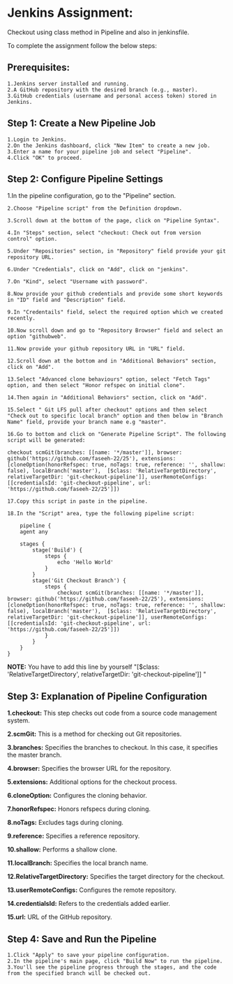 
# Jenkins Assignment:
Checkout using class method in Pipeline and also in jenkinsfile.

To complete the assignment follow the below steps:



## Prerequisites:

	1.Jenkins server installed and running.
	2.A GitHub repository with the desired branch (e.g., master).
	3.GitHub credentials (username and personal access token) stored in Jenkins.



## Step 1: Create a New Pipeline Job
    
	1.Login to Jenkins.
	2.On the Jenkins dashboard, click "New Item" to create a new job.
	3.Enter a name for your pipeline job and select "Pipeline".
	4.Click "OK" to proceed.



## Step 2: Configure Pipeline Settings

	
 1.In the pipeline configuration, go to the "Pipeline" section.
    
	2.Choose "Pipeline script" from the Definition dropdown.
    
	3.Scroll down at the bottom of the page, click on "Pipeline Syntax".
    
	4.In "Steps" section, select "checkout: Check out from version control" option.
    
	5.Under "Repositories" section, in "Repository" field provide your git repository URL.
    
	6.Under "Credentials", click on "Add", click on "jenkins".
    
	7.On "Kind", select "Username with password".
    
	8.Now provide your github credentials and provide some short keywords in "ID" field and "Description" field.
    
	9.In "Credentails" field, select the required option which we created recently.
    
	10.Now scroll down and go to "Repository Browser" field and select an option "githubweb".
    
	11.Now provide your github repository URL in "URL" field.
    
	12.Scroll down at the bottom and in "Additional Behaviors" section, click on "Add".
    
	13.Select "Advanced clone behaviours" option, select "Fetch Tags" option, and then select "Honor refspec on initial clone".
    
	14.Then again in "Additional Behaviors" section, click on "Add".
    
	15.Select " Git LFS pull after checkout" options and then select "Check out to specific local branch" option and then below in "Branch Name" field, provide your branch name e.g "master".
    
	16.Go to bottom and click on "Generate Pipeline Script". The following script will be generated:
    
	checkout scmGit(branches: [[name: '*/master']], browser: github('https://github.com/faseeh-22/25'), extensions: [cloneOption(honorRefspec: true, noTags: true, reference: '', shallow: false), localBranch('master'),  [$class: 'RelativeTargetDirectory', relativeTargetDir: 'git-checkout-pipeline']], userRemoteConfigs: [[credentialsId: 'git-checkout-pipeline', url: 'https://github.com/faseeh-22/25']])
    
	17.Copy this script in paste in the pipeline.  
    
	18.In the "Script" area, type the following pipeline script:

```
	pipeline {
	agent any

	stages {
    	stage('Build') {
        	steps {
            	echo 'Hello World'
        	}
    	}
    	stage('Git Checkout Branch') {
        	steps {
            	checkout scmGit(branches: [[name: '*/master']], browser: github('https://github.com/faseeh-22/25'), extensions: [cloneOption(honorRefspec: true, noTags: true, reference: '', shallow: false), localBranch('master'),  [$class: 'RelativeTargetDirectory', relativeTargetDir: 'git-checkout-pipeline']], userRemoteConfigs: [[credentialsId: 'git-checkout-pipeline', url: 'https://github.com/faseeh-22/25']])
        	}
    	}
	}
}
```


**NOTE:** You have to add this line by yourself "[$class: 'RelativeTargetDirectory', relativeTargetDir: 'git-checkout-pipeline']] "



## Step 3: Explanation of Pipeline Configuration

	
 **1.checkout:** This step checks out code from a source code management system.
	
 **2.scmGit:** This is a method for checking out Git repositories.
	
 **3.branches:** Specifies the branches to checkout. In this case, it specifies the master branch.
	
 **4.browser:** Specifies the browser URL for the repository.
	
 **5.extensions:** Additional options for the checkout process.
	
 **6.cloneOption:** Configures the cloning behavior.
	
 **7.honorRefspec:** Honors refspecs during cloning.
	
 **8.noTags:** Excludes tags during cloning.
	
 **9.reference:** Specifies a reference repository.
	
 **10.shallow:** Performs a shallow clone.
	
 **11.localBranch:** Specifies the local branch name.
	
 **12.RelativeTargetDirectory:** Specifies the target directory for the checkout.

 **13.userRemoteConfigs:** Configures the remote repository.

 **14.credentialsId:** Refers to the credentials added earlier.
	
 **15.url:** URL of the GitHub repository.



## Step 4: Save and Run the Pipeline

	1.Click "Apply" to save your pipeline configuration.
	2.In the pipeline's main page, click "Build Now" to run the pipeline.
	3.You'll see the pipeline progress through the stages, and the code from the specified branch will be checked out.
    
    


